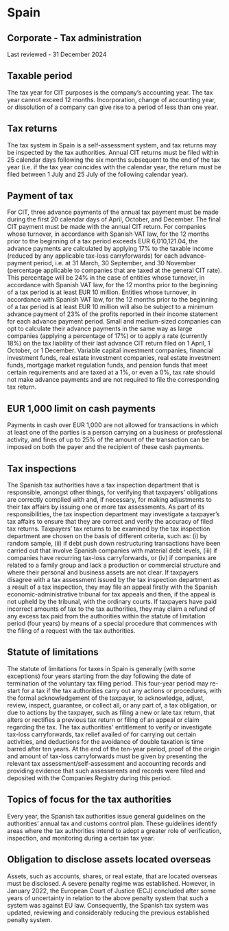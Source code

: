 # Spain
## Corporate - Tax administration
Last reviewed - 31 December 2024
## Taxable period
The tax year for CIT purposes is the company’s accounting year. The tax year cannot exceed 12 months. Incorporation, change of accounting year, or dissolution of a company can give rise to a period of less than one year.
## Tax returns
The tax system in Spain is a self-assessment system, and tax returns may be inspected by the tax authorities.
Annual CIT returns must be filed within 25 calendar days following the six months subsequent to the end of the tax year (i.e. if the tax year coincides with the calendar year, the return must be filed between 1 July and 25 July of the following calendar year).
## Payment of tax
For CIT, three advance payments of the annual tax payment must be made during the first 20 calendar days of April, October, and December. The final CIT payment must be made with the annual CIT return.
For companies whose turnover, in accordance with Spanish VAT law, for the 12 months prior to the beginning of a tax period exceeds EUR 6,010,121.04, the advance payments are calculated by applying 17% to the taxable income (reduced by any applicable tax-loss carryforwards) for each advance-payment period, i.e. at 31 March, 30 September, and 30 November (percentage applicable to companies that are taxed at the general CIT rate). This percentage will be 24% in the case of entities whose turnover, in accordance with Spanish VAT law, for the 12 months prior to the beginning of a tax period is at least EUR 10 million.
Entities whose turnover, in accordance with Spanish VAT law, for the 12 months prior to the beginning of a tax period is at least EUR 10 million will also be subject to a minimum advance payment of 23% of the profits reported in their income statement for each advance payment period. 
Small and medium-sized companies can opt to calculate their advance payments in the same way as large companies (applying a percentage of 17%) or to apply a rate (currently 18%) on the tax liability of their last advance CIT return filed on 1 April, 1 October, or 1 December.
Variable capital investment companies, financial investment funds, real estate investment companies, real estate investment funds, mortgage market regulation funds, and pension funds that meet certain requirements and are taxed at a 1%, or even a 0%, tax rate should not make advance payments and are not required to file the corresponding tax return.
## EUR 1,000 limit on cash payments
Payments in cash over EUR 1,000 are not allowed for transactions in which at least one of the parties is a person carrying on a business or professional activity, and fines of up to 25% of the amount of the transaction can be imposed on both the payer and the recipient of these cash payments.
## Tax inspections
The Spanish tax authorities have a tax inspection department that is responsible, amongst other things, for verifying that taxpayers’ obligations are correctly complied with and, if necessary, for making adjustments to their tax affairs by issuing one or more tax assessments.
As part of its responsibilities, the tax inspection department may investigate a taxpayer’s tax affairs to ensure that they are correct and verify the accuracy of filed tax returns.
Taxpayers’ tax returns to be examined by the tax inspection department are chosen on the basis of different criteria, such as: (i) by random sample, (ii) if debt push down restructuring transactions have been carried out that involve Spanish companies with material debt levels, (iii) if companies have recurring tax-loss carryforwards, or (iv) if companies are related to a family group and lack a production or commercial structure and where their personal and business assets are not clear.
If taxpayers disagree with a tax assessment issued by the tax inspection department as a result of a tax inspection, they may file an appeal firstly with the Spanish economic-administrative tribunal for tax appeals and then, if the appeal is not upheld by the tribunal, with the ordinary courts.
If taxpayers have paid incorrect amounts of tax to the tax authorities, they may claim a refund of any excess tax paid from the authorities within the statute of limitation period (four years) by means of a special procedure that commences with the filing of a request with the tax authorities.
## Statute of limitations
The statute of limitations for taxes in Spain is generally (with some exceptions) four years starting from the day following the date of termination of the voluntary tax filing period.
This four-year period may re-start for a tax if the tax authorities carry out any actions or procedures, with the formal acknowledgement of the taxpayer, to acknowledge, adjust, review, inspect, guarantee, or collect all, or any part of, a tax obligation, or due to actions by the taxpayer, such as filing a new or late tax return, that alters or rectifies a previous tax return or filing of an appeal or claim regarding the tax.
The tax authorities' entitlement to verify or investigate tax-loss carryforwards, tax relief availed of for carrying out certain activities, and deductions for the avoidance of double taxation is time barred after ten years.
At the end of the ten-year period, proof of the origin and amount of tax-loss carryforwards must be given by presenting the relevant tax assessment/self-assessment and accounting records and providing evidence that such assessments and records were filed and deposited with the Companies Registry during this period.
## Topics of focus for the tax authorities
Every year, the Spanish tax authorities issue general guidelines on the authorities’ annual tax and customs control plan. These guidelines identify areas where the tax authorities intend to adopt a greater role of verification, inspection, and monitoring during a certain tax year.
## Obligation to disclose assets located overseas
Assets, such as accounts, shares, or real estate, that are located overseas must be disclosed.
A severe penalty regime was established. However, in January 2022, the European Court of Justice (ECJ) concluded after some years of uncertainty in relation to the above penalty system that such a system was against EU law.
Consequently, the Spanish tax system was updated, reviewing and considerably reducing the previous established penalty system.
